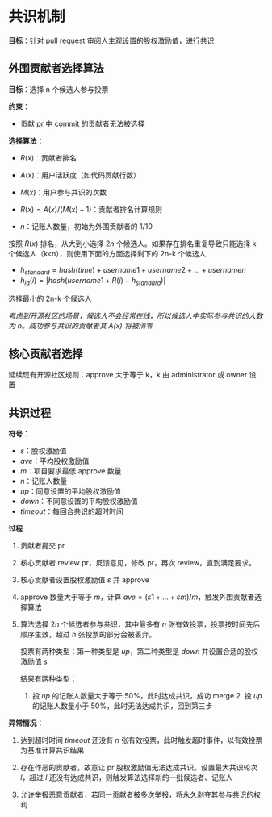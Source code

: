 # 共识机制

**目标**：针对 pull request 审阅人主观设置的股权激励值，进行共识



## 外围贡献者选择算法

**目标**：选择 n 个候选人参与投票

**约束**：

- 贡献 pr 中 commit 的贡献者无法被选择

**选择算法**：

- $R(x)$：贡献者排名
- $A(x)$：用户活跃度（如代码贡献行数）
- $M(x)$：用户参与共识的次数

- $R(x)=A(x)/(M(x)+1)$：贡献者排名计算规则
- $n$：记账人数量，初始为外围贡献者的 1/10

按照 $R(x)$ 排名，从大到小选择 $2n$ 个候选人。如果存在排名重复导致只能选择 k 个候选人（k<n），则使用下面的方面选择剩下的 2n-k 个候选人

- $h_{standard}=hash(time)+username1+username2+...+usernamen$
- $h_{id}(i)=|hash(username1+R(i)-h_{standard})|$

选择最小的 2n-k 个候选人

*考虑到开源社区的场景，候选人不会经常在线，所以候选人中实际参与共识的人数为 n。成功参与共识的贡献者其 $A(x)$ 将被清零*



## 核心贡献者选择

延续现有开源社区规则：approve 大于等于 k，k 由 administrator 或 owner 设置



## 共识过程

**符号**：

- $s$：股权激励值
- $ave$：平均股权激励值
- $m$：项目要求最低 approve 数量
- $n$：记账人数量
- $up$：同意设置的平均股权激励值
- $down$：不同意设置的平均股权激励值
- $timeout$：每回合共识的超时时间

**过程**

1. 贡献者提交 pr

2. 核心贡献者 review pr，反馈意见，修改 pr，再次 review，直到满足要求。

3. 核心贡献者设置股权激励值 $s$ 并 approve

4. approve 数量大于等于 $m$，计算 $ave=(s1+...+sm)/m$，触发外围贡献者选择算法

5. 算法选择 $2n$ 个候选者参与共识，其中最多有 $n$ 张有效投票，投票按时间先后顺序生效，超过 $n$ 张投票的部分会被丢弃。

   投票有两种类型：第一种类型是 $up$，第二种类型是 $down$ 并设置合适的股权激励值 $s$

   结果有两种类型：

   	1. 投 $up$ 的记账人数量大于等于 50%，此时达成共识，成功 merge
    	2. 投 $up$ 的记账人数量小于 50%，此时无法达成共识，回到第三步

**异常情况**：

1. 达到超时时间 $timeout$ 还没有 $n$ 张有效投票，此时触发超时事件，以有效投票为基准计算共识结果

2. 存在作恶的贡献者，故意让 pr 股权激励值无法达成共识。设置最大共识轮次 $l$，超过 $l$ 还没有达成共识，则触发算法选择新的一批候选者、记账人
3. 允许举报恶意贡献者，若同一贡献者被多次举报，将永久剥夺其参与共识的权利